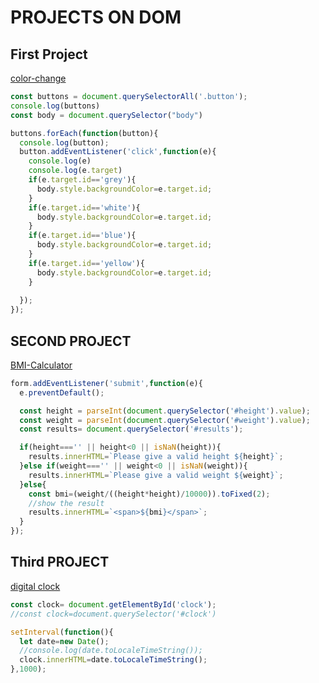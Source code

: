 # PROJECTS ON DOM

## First Project
[color-change](https://stackblitz.com/edit/vitejs-vite-gihmigfv?file=index.html)

```javascript
const buttons = document.querySelectorAll('.button');
console.log(buttons)
const body = document.querySelector("body")

buttons.forEach(function(button){
  console.log(button);
  button.addEventListener('click',function(e){
    console.log(e)
    console.log(e.target)
    if(e.target.id=='grey'){
      body.style.backgroundColor=e.target.id;
    }
    if(e.target.id=='white'){
      body.style.backgroundColor=e.target.id;
    }
    if(e.target.id=='blue'){
      body.style.backgroundColor=e.target.id;
    }
    if(e.target.id=='yellow'){
      body.style.backgroundColor=e.target.id;
    }
    
  });
});

```

## SECOND PROJECT
[BMI-Calculator](https://stackblitz.com/edit/vitejs-vite-npxg6euh?file=index.html)

```javascript
form.addEventListener('submit',function(e){
  e.preventDefault();

  const height = parseInt(document.querySelector('#height').value);
  const weight = parseInt(document.querySelector('#weight').value);
  const results= document.querySelector('#results');

  if(height==='' || height<0 || isNaN(height)){
    results.innerHTML=`Please give a valid height ${height}`;
  }else if(weight==='' || weight<0 || isNaN(weight)){
    results.innerHTML=`Please give a valid weight ${weight}`;
  }else{
    const bmi=(weight/((height*height)/10000)).toFixed(2);
    //show the result
    results.innerHTML=`<span>${bmi}</span>`;
  }
});

```

## Third PROJECT
[digital clock](https://stackblitz.com/edit/vitejs-vite-vhhypdep?file=index.html)

```javascript
const clock= document.getElementById('clock');
//const clock=document.querySelector('#clock')

setInterval(function(){
  let date=new Date();
  //console.log(date.toLocaleTimeString());
  clock.innerHTML=date.toLocaleTimeString();
},1000);

```


